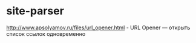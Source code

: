 # site-parser
http://www.apsolyamov.ru/files/url_opener.html - URL Opener — открыть список ссылок одновременно
